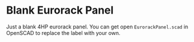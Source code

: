 # Blank Eurorack Panel

Just a blank 4HP eurorack panel. You can get open `EurorackPanel.scad` in OpenSCAD to replace the label with your own.
